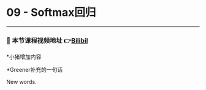 # 09 - Softmax回归

---

### 🎦 本节课程视频地址 👉[Bilibil](https://www.bilibili.com/video/BV1K64y1Q7wu)

*小猪增加内容

*Greener补充的一句话

  New words.   